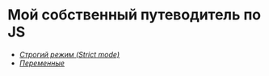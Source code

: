 # Мой собственный путеводитель по JS

- [*Строгий режим (Strict mode)*](https://github.com/Aquariids/MyJS/blob/main/app/Programming/Basic%20js/use%20strict.md 'Строгий режим в js')
- [*Переменные*]()

